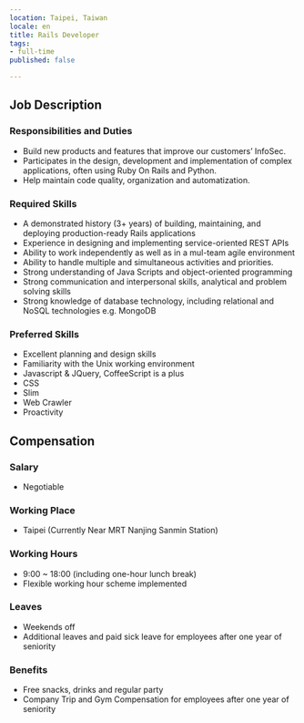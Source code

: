 ```yaml
---
location: Taipei, Taiwan
locale: en
title: Rails Developer
tags:
- full-time
published: false

---
```

## Job Description

### Responsibilities and Duties

* Build new products and features that improve our customers’ InfoSec.
* Participates in the design, development and implementation of complex applications, often using Ruby On Rails and Python.
* Help maintain code quality, organization and automatization.

### Required Skills

* A demonstrated history (3+ years) of building, maintaining, and deploying production-ready Rails applications
* Experience in designing and implementing service-oriented REST APIs
* Ability to work independently as well as in a mul-team agile environment
* Ability to handle multiple and simultaneous activities and priorities.
* Strong understanding of Java Scripts and object-oriented programming
* Strong communication and interpersonal skills, analytical and problem solving skills
* Strong knowledge of database technology, including relational and NoSQL technologies e.g. MongoDB

### Preferred Skills

* Excellent planning and design skills
* Familiarity with the Unix working environment
* Javascript & JQuery, CoffeeScript is a plus
* CSS
* Slim
* Web Crawler
* Proactivity

## Compensation

### Salary
* Negotiable

### Working Place
* Taipei (Currently Near MRT Nanjing Sanmin Station)

### Working Hours
* 9:00 ~ 18:00 (including one-hour lunch break)
* Flexible working hour scheme implemented

### Leaves
* Weekends off
* Additional leaves and paid sick leave for employees after one year of seniority

### Benefits
* Free snacks, drinks and regular party
* Company Trip and Gym Compensation for employees after one year of seniority